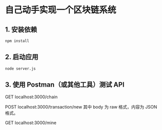 # 自己动手实现一个区块链系统

## 1. 安装依赖

`npm install`

## 2. 启动应用

`node server.js`

## 3. 使用 Postman（或其他工具）测试 API

GET localhost:3000/chain

POST localhost:3000/transaction/new 其中 body 为 raw 格式，内容为 JSON 格式。

GET localhost:3000/mine
